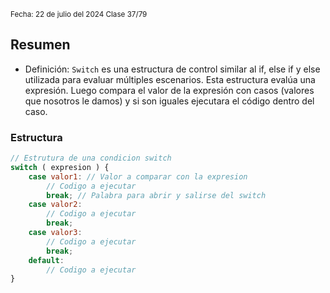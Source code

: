 <sub> Fecha: 22 de julio del 2024 </sub>
<sub> Clase 37/79 </sub>
## Resumen

- Definición: `Switch` es una estructura de control similar al if, else if y else utilizada para evaluar múltiples escenarios. Esta estructura evalúa una expresión. Luego compara el valor de la expresión con casos (valores que nosotros le damos) y si son iguales ejecutara el código dentro del caso.
### Estructura

```JavaScript
// Estrutura de una condicion switch
switch ( expresion ) {
	case valor1: // Valor a comparar con la expresion
		// Codigo a ejecutar
		break; // Palabra para abrir y salirse del switch
	case valor2:
		// Codigo a ejecutar
		break;
	case valor3:
		// Codigo a ejecutar
		break;
	default:
		// Codigo a ejecutar
}
```


